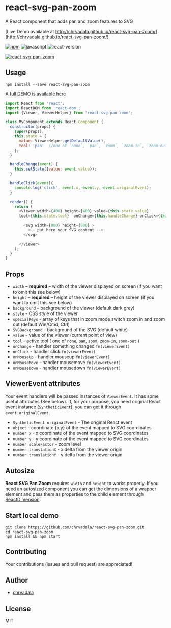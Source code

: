 # react-svg-pan-zoom
A React component that adds pan and zoom features to SVG

[Live Demo available at http://chrvadala.github.io/react-svg-pan-zoom/](http://chrvadala.github.io/react-svg-pan-zoom/)

[![npm](https://img.shields.io/npm/v/react-svg-pan-zoom.svg?maxAge=2592000?style=plastic)](https://www.npmjs.com/package/react-svg-pan-zoom)
![javascript](https://img.shields.io/badge/javascript-ES6-fbde34.svg)
![react-version](https://img.shields.io/badge/react%20version-15.0.0%20or%20later-61dafb.svg)

[![react-svg-pan-zoom](https://raw.githubusercontent.com/chrvadala/react-svg-pan-zoom/master/react-svg-pan-zoom.gif)](http://chrvadala.github.io/react-svg-pan-zoom/)



## Usage
```
npm install --save react-svg-pan-zoom
```

[A full DEMO is available here](https://github.com/chrvadala/react-svg-pan-zoom/blob/master/demo/demo.js)
```js
import React from 'react';
import ReactDOM from 'react-dom';
import {Viewer, ViewerHelper} from 'react-svg-pan-zoom';

class MyComponent extends React.Component {
  constructor(props) {
    super(props);
    this.state = {
      value: ViewerHelper.getDefaultValue(),
      tool: 'pan'  //one of `none`, `pan`, `zoom`, `zoom-in`, `zoom-out`
    };
  }

  handleChange(event) {
    this.setState({value: event.value});
  }

  handleClick(event){
    console.log('click', event.x, event.y, event.originalEvent);
  }

  render() {
    return (
      <Viewer width={400} height={400} value={this.state.value}
      tool={this.state.tool}  onChange={this.handleChange} onClick={this.handleClick}>

        <svg width={800} height={800} >
          <-- put here your SVG content -->
        </svg>

      </Viewer>
    );
  }
}
```

## Props
  - `width` – **required** – width of the viewer displayed on screen (if you want to omit this see below)
  - `height` – **required** – height of the viewer displayed on screen (if you want to omit this see below)
  - `background` – background of the viewer (default dark grey)
  - `style` - CSS style of the viewer
  - `specialKeys` - array of keys that in zoom mode switch zoom in and zoom out (default Win/Cmd, Ctrl)
  - `SVGBackground` - background of the SVG (default white)
  - `value` - value of the viewer (current point of view)
  - `tool` - active tool ( one of `none`, `pan`, `zoom`, `zoom-in`, `zoom-out` )
  - `onChange` - handler something changed `fn(viewerEvent)`
  - `onClick` - handler click `fn(viewerEvent)`
  - `onMouseUp` - handler mouseup `fn(viewerEvent)`
  - `onMouseMove` - handler mousemove `fn(viewerEvent)`
  - `onMouseDown` - handler mousedown `fn(viewerEvent)`

## ViewerEvent attributes
Your event handlers will be passed instances of `ViewerEvent`. It has some useful attributes (See below). If, for your purpose, you need original React event instance (`SyntheticEvent`), you can get it through `event.originalEvent`.

  - `SyntheticEvent originalEvent` - The original React event
  - `object` - coordinate {x,y} of the event mapped to SVG coordinates
  - `number x` - x coordinate of the event mapped to SVG coordinates
  - `number y` - y coordinate of the event mapped to SVG coordinates
  - `number scaleFactor` - zoom level
  - `number translationX` - x delta from the viewer origin
  - `number translationY` - y delta from the viewer origin

## Autosize
**React SVG Pan Zoom** requires `width` and `height` to works properly. If you need an autosized component you can get the dimensions of a wrapper element and pass them as properties to the child element through [ReactDimension](https://github.com/digidem/react-dimensions).

## Start local demo
```
git clone https://github.com/chrvadala/react-svg-pan-zoom.git
cd react-svg-pan-zoom
npm install && npm start
```

## Contributing
Your contributions (issues and pull request) are appreciated!

## Author
- [chrvadala](https://github.com/chrvadala)

## License
MIT
